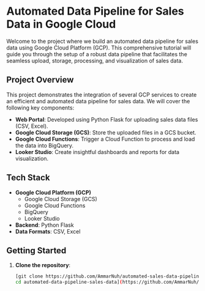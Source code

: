 # Automated Data Pipeline for Sales Data in Google Cloud

Welcome to the project where we build an automated data pipeline for sales data using Google Cloud Platform (GCP). This comprehensive tutorial will guide you through the setup of a robust data pipeline that facilitates the seamless upload, storage, processing, and visualization of sales data.

## Project Overview

This project demonstrates the integration of several GCP services to create an efficient and automated data pipeline for sales data. We will cover the following key components:

- **Web Portal**: Developed using Python Flask for uploading sales data files (CSV, Excel).
- **Google Cloud Storage (GCS)**: Store the uploaded files in a GCS bucket.
- **Google Cloud Functions**: Trigger a Cloud Function to process and load the data into BigQuery.
- **Looker Studio**: Create insightful dashboards and reports for data visualization.

## Tech Stack

- **Google Cloud Platform (GCP)**
  - Google Cloud Storage (GCS)
  - Google Cloud Functions
  - BigQuery
  - Looker Studio
- **Backend**: Python Flask
- **Data Formats**: CSV, Excel

## Getting Started

1. **Clone the repository**:
   ```bash
   [git clone https://github.com/AmmarNuh/automated-sales-data-pipeline-using-GCP.git
   cd automated-data-pipeline-sales-data](https://github.com/AmmarNuh/automated-sales-data-pipeline-using-GCP/tree/main)
   
